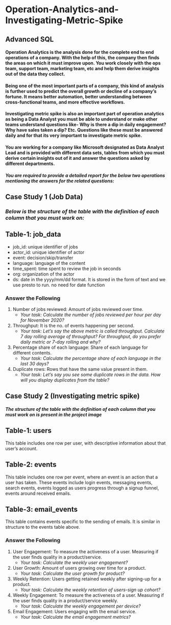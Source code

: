 # Operation-Analytics-and-Investigating-Metric-Spike
## Advanced SQL

#### Operation Analytics is the analysis done for the complete end to end operations of a company. With the help of this, the company then finds the areas on which it must improve upon. You work closely with the ops team, support team, marketing team, etc and help them derive insights out of the data they collect.

#### Being one of the most important parts of a company, this kind of analysis is further used to predict the overall growth or decline of a company’s fortune. It means better automation, better understanding between cross-functional teams, and more effective workflows.

#### Investigating metric spike is also an important part of operation analytics as being a Data Analyst you must be able to understand or make other teams understand questions like- Why is there a dip in daily engagement? Why have sales taken a dip? Etc. Questions like these must be answered daily and for that its very important to investigate metric spike.

#### You are working for a company like Microsoft designated as Data Analyst Lead and is provided with different data sets, tables from which you must derive certain insights out of it and answer the questions asked by different departments.

#### *You are required to provide a detailed report for the below two operations mentioning the answers for the related questions:*



## **Case Study 1 (Job Data)**
### ***Below is the structure of the table with the definition of each column that you must work on:***

## Table-1: job_data
- job_id: unique identifier of jobs
- actor_id: unique identifier of actor
- event: decision/skip/transfer
- language: language of the content
- time_spent: time spent to review the job in seconds
- org: organization of the actor
- ds: date in the yyyy/mm/dd format. It is stored in the form of text and we use presto to run. no need for date function

### Answer the Following
1. Number of jobs reviewed: Amount of jobs reviewed over time.
    - *Your task: Calculate the number of jobs reviewed per hour per day for November 2020?*
2. Throughput: It is the no. of events happening per second.
    - *Your task: Let’s say the above metric is called throughput. Calculate 7 day rolling average of throughput? For throughput, do you prefer daily metric or 7-day rolling and why?*
3. Percentage share of each language: Share of each language for different contents.
    - *Your task: Calculate the percentage share of each language in the last 30 days?*
4. Duplicate rows: Rows that have the same value present in them.
    - *Your task: Let’s say you see some duplicate rows in the data. How will you display duplicates from the table?*
   
## **Case Study 2 (Investigating metric spike)**
#### ***The structure of the table with the definition of each column that you must work on is present in the project image***

## Table-1: users
This table includes one row per user, with descriptive information about that user’s account.
## Table-2: events
 This table includes one row per event, where an event is an action that a user has taken. These events include login events, messaging events, search events, events logged as users progress through a signup funnel, events around received emails.
## Table-3: email_events
 This table contains events specific to the sending of emails. It is similar in structure to the events table above.

### Answer the Following
1. User Engagement: To measure the activeness of a user. Measuring if the user finds quality in a product/service.
    - *Your task: Calculate the weekly user engagement?*
2. User Growth: Amount of users growing over time for a product.
    - *Your task: Calculate the user growth for product?*
3. Weekly Retention: Users getting retained weekly after signing-up for a product.
    - *Your task: Calculate the weekly retention of users-sign up cohort?*
4. Weekly Engagement: To measure the activeness of a user. Measuring if the user finds quality in a product/service weekly.
    - *Your task: Calculate the weekly engagement per device?*
5. Email Engagement: Users engaging with the email service.
    - *Your task: Calculate the email engagement metrics?*
